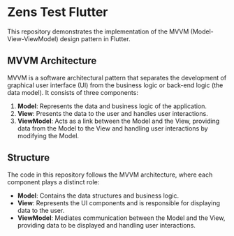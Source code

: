 # Zens Test Flutter

This repository demonstrates the implementation of the MVVM (Model-View-ViewModel) design pattern in Flutter.

## MVVM Architecture

MVVM is a software architectural pattern that separates the development of graphical user interface (UI) from the business logic or back-end logic (the data model). It consists of three components:

1. **Model**: Represents the data and business logic of the application.
2. **View**: Presents the data to the user and handles user interactions.
3. **ViewModel**: Acts as a link between the Model and the View, providing data from the Model to the View and handling user interactions by modifying the Model.

## Structure

The code in this repository follows the MVVM architecture, where each component plays a distinct role:

- **Model**: Contains the data structures and business logic.
- **View**: Represents the UI components and is responsible for displaying data to the user.
- **ViewModel**: Mediates communication between the Model and the View, providing data to be displayed and handling user interactions.
